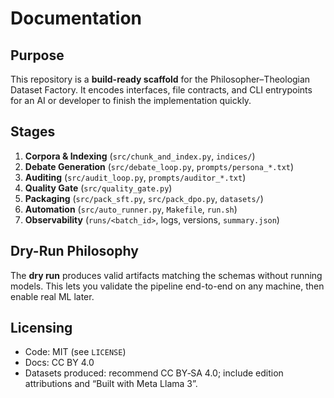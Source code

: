 # Documentation

## Purpose
This repository is a **build-ready scaffold** for the Philosopher–Theologian Dataset Factory.
It encodes interfaces, file contracts, and CLI entrypoints for an AI or developer
to finish the implementation quickly.

## Stages
1. **Corpora & Indexing** (`src/chunk_and_index.py`, `indices/`)
2. **Debate Generation** (`src/debate_loop.py`, `prompts/persona_*.txt`)
3. **Auditing** (`src/audit_loop.py`, `prompts/auditor_*.txt`)
4. **Quality Gate** (`src/quality_gate.py`)
5. **Packaging** (`src/pack_sft.py`, `src/pack_dpo.py`, `datasets/`)
6. **Automation** (`src/auto_runner.py`, `Makefile`, `run.sh`)
7. **Observability** (`runs/<batch_id>`, logs, versions, `summary.json`)

## Dry-Run Philosophy
The **dry run** produces valid artifacts matching the schemas without running models.
This lets you validate the pipeline end-to-end on any machine, then enable real ML later.

## Licensing
- Code: MIT (see `LICENSE`)
- Docs: CC BY 4.0
- Datasets produced: recommend CC BY‑SA 4.0; include edition attributions and “Built with Meta Llama 3”.
